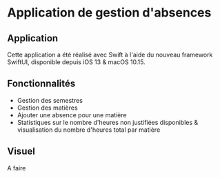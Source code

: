 #  Application de gestion d'absences 

## Application
Cette application a été réalisé avec Swift à l'aide du nouveau framework SwiftUI, disponible depuis iOS 13 & macOS 10.15.

## Fonctionnalités
- Gestion des semestres
- Gestion des matières
- Ajouter une absence pour une matière
- Statistiques sur le nombre d'heures non justifiées disponibles & visualisation du nombre d'heures total par matière

## Visuel
A faire
